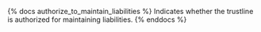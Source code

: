 {% docs authorize_to_maintain_liabilities %}
Indicates whether the trustline is authorized for maintaining liabilities.
{% enddocs %}
